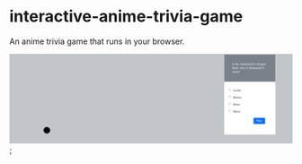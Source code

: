 # interactive-anime-trivia-game
An anime trivia game that runs in your browser.

![plot](./src/readme/gameplay.png);
